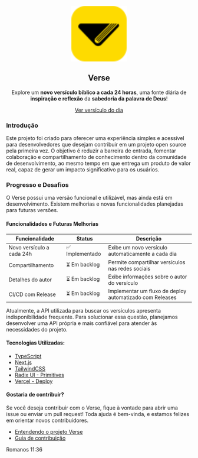 <div align="center">
<img src="./public/logotipo-verse.svg" width="150" title="Verse" alt="Verse">

## Verse

Explore um **novo versículo bíblico a cada 24 horas**, uma fonte diária de **inspiração e reflexão** da **sabedoria da palavra de Deus**!

<a href="https://verse-chi.vercel.app" target="_blank">
  Ver versículo do dia
</a>
</div>

### Introdução

Este projeto foi criado para oferecer uma experiência simples e acessível para desenvolvedores que desejam contribuir em um projeto open source pela primeira vez. O objetivo é reduzir a barreira de entrada, fomentar colaboração e compartilhamento de conhecimento dentro da comunidade de desenvolvimento, ao mesmo tempo em que entrega um produto de valor real, capaz de gerar um impacto significativo para os usuários.

### Progresso e Desafios

O Verse possui uma versão funcional e utilizável, mas ainda está em desenvolvimento. Existem melhorias e novas funcionalidades planejadas para futuras versões.

#### Funcionalidades e Futuras Melhorias

| Funcionalidade            | Status          | Descrição                                                |
| ------------------------- | --------------- | -------------------------------------------------------- |
| Novo versículo a cada 24h | ✅ Implementado | Exibe um novo versículo automaticamente a cada dia       |
| Compartilhamento          | ⏳ Em backlog   | Permite compartilhar versículos nas redes sociais        |
| Detalhes do autor         | ⏳ Em backlog   | Exibe informações sobre o autor do versículo             |
| CI/CD com Release         | ⏳ Em backlog   | Implementar um fluxo de deploy automatizado com Releases |

Atualmente, a API utilizada para buscar os versículos apresenta indisponibilidade frequente. Para solucionar essa questão, planejamos desenvolver uma API própria e mais confiável para atender às necessidades do projeto.

#### Tecnologias Utilizadas:

- [TypeScript](https://www.typescriptlang.org/)
- [Next.js](https://nextjs.org/)
- [TailwindCSS](https://tailwindcss.com/)
- [Radix UI - Primitives](https://www.radix-ui.com/primitives)
- [Vercel - Deploy](https://vercel.com/)

#### Gostaria de contribuir?

Se você deseja contribuir com o Verse, fique à vontade para abrir uma issue ou enviar um pull request! Toda ajuda é bem-vinda, e estamos felizes em orientar novos contribuidores.

- [Entendendo o projeto Verse](https://github.com/eoSalinas/verse/issues/1)
- [Guia de contribuição](https://github.com/eoSalinas/verse/blob/main/CONTRIBUTING.md)

Romanos 11:36
